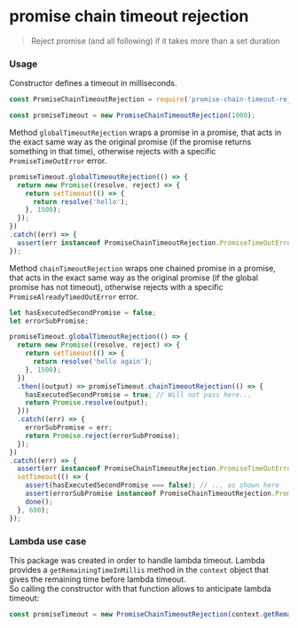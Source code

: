 # promise chain timeout rejection

> Reject promise (and all following) if it takes more than a set duration

### Usage

Constructor defines a timeout in milliseconds.
```javascript
const PromiseChainTimeoutRejection = require('promise-chain-timeout-rejection');

const promiseTimeout = new PromiseChainTimeoutRejection(1000);
```

Method `globalTimeoutRejection` wraps a promise in a promise, that acts in the exact same way as
the original promise (if the promise returns something in that time), otherwise rejects with a specific `PromiseTimeOutError`
error.

```javascript
promiseTimeout.globalTimeoutRejection(() => {
  return new Promise((resolve, reject) => {
    return setTimeout(() => {
      return resolve('hello');
    }, 1500);
  });
})
.catch((err) => {
  assert(err instanceof PromiseChainTimeoutRejection.PromiseTimeOutError);
});
```

Method `chainTimeoutRejection` wraps one chained promise in a promise, that acts in the exact same way as
the original promise (if the global promise has not timeout), otherwise rejects with a specific `PromiseAlreadyTimedOutError`
error.

```javascript
let hasExecutedSecondPromise = false;
let errorSubPromise;

promiseTimeout.globalTimeoutRejection(() => {
  return new Promise((resolve, reject) => {
    return setTimeout(() => {
      return resolve('hello again');
    }, 1500);
  })
  .then((output) => promiseTimeout.chainTimeoutRejection(() => {
    hasExecutedSecondPromise = true; // Will not pass here...
    return Promise.resolve(output);
  }))
  .catch((err) => {
    errorSubPromise = err;
    return Promise.reject(errorSubPromise);
  });
})
.catch((err) => {
  assert(err instanceof PromiseChainTimeoutRejection.PromiseTimeOutError);
  setTimeout(() => {
    assert(hasExecutedSecondPromise === false); // ... as shown here
    assert(errorSubPromise instanceof PromiseChainTimeoutRejection.PromiseAlreadyTimedOutError);
    done();
  }, 600);
});
```

### Lambda use case

This package was created in order to handle lambda timeout. Lambda provides a `getRemainingTimeInMillis` method in the `context` object that gives the remaining time before lambda timeout.  
So calling the constructor with that function allows to anticipate lambda timeout:

```javascript
const promiseTimeout = new PromiseChainTimeoutRejection(context.getRemainingTimeInMillis() - 500);
```
